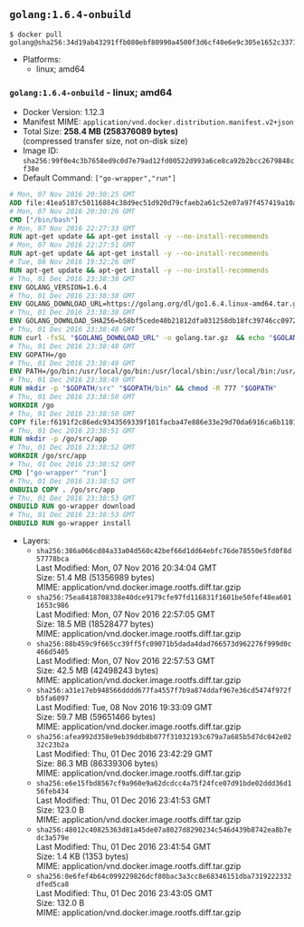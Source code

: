 ## `golang:1.6.4-onbuild`

```console
$ docker pull golang@sha256:34d19ab43291ffb080ebf80990a4500f3d6cf40e6e9c305e1652c3371f9fae92
```

-	Platforms:
	-	linux; amd64

### `golang:1.6.4-onbuild` - linux; amd64

-	Docker Version: 1.12.3
-	Manifest MIME: `application/vnd.docker.distribution.manifest.v2+json`
-	Total Size: **258.4 MB (258376089 bytes)**  
	(compressed transfer size, not on-disk size)
-	Image ID: `sha256:99f0e4c3b7658ed9c0d7e79ad12fd00522d993a6ce8ca92b2bcc2679848cf38e`
-	Default Command: `["go-wrapper","run"]`

```dockerfile
# Mon, 07 Nov 2016 20:30:25 GMT
ADD file:41ea5187c50116884c38d9ec51d920d79cfaeb2a61c52e07a97f457419a10a4f in / 
# Mon, 07 Nov 2016 20:30:26 GMT
CMD ["/bin/bash"]
# Mon, 07 Nov 2016 22:27:33 GMT
RUN apt-get update && apt-get install -y --no-install-recommends 		ca-certificates 		curl 		wget 	&& rm -rf /var/lib/apt/lists/*
# Mon, 07 Nov 2016 22:27:51 GMT
RUN apt-get update && apt-get install -y --no-install-recommends 		bzr 		git 		mercurial 		openssh-client 		subversion 				procps 	&& rm -rf /var/lib/apt/lists/*
# Tue, 08 Nov 2016 19:32:26 GMT
RUN apt-get update && apt-get install -y --no-install-recommends 		g++ 		gcc 		libc6-dev 		make 		pkg-config 	&& rm -rf /var/lib/apt/lists/*
# Thu, 01 Dec 2016 23:38:38 GMT
ENV GOLANG_VERSION=1.6.4
# Thu, 01 Dec 2016 23:38:38 GMT
ENV GOLANG_DOWNLOAD_URL=https://golang.org/dl/go1.6.4.linux-amd64.tar.gz
# Thu, 01 Dec 2016 23:38:38 GMT
ENV GOLANG_DOWNLOAD_SHA256=b58bf5cede40b21812dfa031258db18fc39746cc0972bc26dae0393acc377aaf
# Thu, 01 Dec 2016 23:38:48 GMT
RUN curl -fsSL "$GOLANG_DOWNLOAD_URL" -o golang.tar.gz 	&& echo "$GOLANG_DOWNLOAD_SHA256  golang.tar.gz" | sha256sum -c - 	&& tar -C /usr/local -xzf golang.tar.gz 	&& rm golang.tar.gz
# Thu, 01 Dec 2016 23:38:48 GMT
ENV GOPATH=/go
# Thu, 01 Dec 2016 23:38:49 GMT
ENV PATH=/go/bin:/usr/local/go/bin:/usr/local/sbin:/usr/local/bin:/usr/sbin:/usr/bin:/sbin:/bin
# Thu, 01 Dec 2016 23:38:49 GMT
RUN mkdir -p "$GOPATH/src" "$GOPATH/bin" && chmod -R 777 "$GOPATH"
# Thu, 01 Dec 2016 23:38:50 GMT
WORKDIR /go
# Thu, 01 Dec 2016 23:38:50 GMT
COPY file:f6191f2c86edc9343569339f101facba47e886e33e29d70da6916ca6b1101a53 in /usr/local/bin/ 
# Thu, 01 Dec 2016 23:38:51 GMT
RUN mkdir -p /go/src/app
# Thu, 01 Dec 2016 23:38:52 GMT
WORKDIR /go/src/app
# Thu, 01 Dec 2016 23:38:52 GMT
CMD ["go-wrapper" "run"]
# Thu, 01 Dec 2016 23:38:52 GMT
ONBUILD COPY . /go/src/app
# Thu, 01 Dec 2016 23:38:53 GMT
ONBUILD RUN go-wrapper download
# Thu, 01 Dec 2016 23:38:53 GMT
ONBUILD RUN go-wrapper install
```

-	Layers:
	-	`sha256:386a066cd84a33a04d560c42bef66d1dd64ebfc76de78550e5fd0f8d57778bca`  
		Last Modified: Mon, 07 Nov 2016 20:34:04 GMT  
		Size: 51.4 MB (51356989 bytes)  
		MIME: application/vnd.docker.image.rootfs.diff.tar.gzip
	-	`sha256:75ea8418708338e40dce9179cfe97fd116831f1601be50fef48ea6011653c986`  
		Last Modified: Mon, 07 Nov 2016 22:57:05 GMT  
		Size: 18.5 MB (18528477 bytes)  
		MIME: application/vnd.docker.image.rootfs.diff.tar.gzip
	-	`sha256:88b459c9f665cc39ff5fc09071b5dada4dad766573d962276f999d0c466d5405`  
		Last Modified: Mon, 07 Nov 2016 22:57:53 GMT  
		Size: 42.5 MB (42498243 bytes)  
		MIME: application/vnd.docker.image.rootfs.diff.tar.gzip
	-	`sha256:a31e17eb948566dddd677fa4557f7b9a874ddaf967e36cd5474f972fb5fa6097`  
		Last Modified: Tue, 08 Nov 2016 19:33:09 GMT  
		Size: 59.7 MB (59651466 bytes)  
		MIME: application/vnd.docker.image.rootfs.diff.tar.gzip
	-	`sha256:afea992d358e9eb39ddb8b077f31032193c679a7a685b5d7dc042e0232c23b2a`  
		Last Modified: Thu, 01 Dec 2016 23:42:29 GMT  
		Size: 86.3 MB (86339306 bytes)  
		MIME: application/vnd.docker.image.rootfs.diff.tar.gzip
	-	`sha256:e6e15fbd8567cf9a960e9a62dcdcc4a75f24fce07d91bde02ddd36d156feb434`  
		Last Modified: Thu, 01 Dec 2016 23:41:53 GMT  
		Size: 123.0 B  
		MIME: application/vnd.docker.image.rootfs.diff.tar.gzip
	-	`sha256:48012c40825363d81a45de07a8027d8290234c546d439b8742ea8b7edc3a579e`  
		Last Modified: Thu, 01 Dec 2016 23:41:54 GMT  
		Size: 1.4 KB (1353 bytes)  
		MIME: application/vnd.docker.image.rootfs.diff.tar.gzip
	-	`sha256:0e6fef4b64c099229826dcf80bac3a3cc8e68346151dba7319222332dfed5ca8`  
		Last Modified: Thu, 01 Dec 2016 23:43:05 GMT  
		Size: 132.0 B  
		MIME: application/vnd.docker.image.rootfs.diff.tar.gzip
